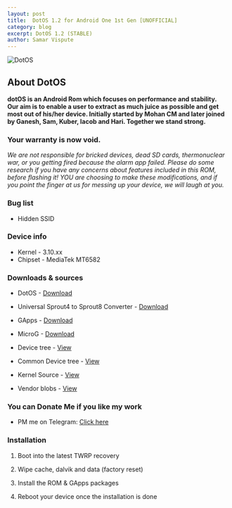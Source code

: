```yaml
---
layout: post
title:  DotOS 1.2 for Android One 1st Gen [UNOFFICIAL]
category: blog
excerpt: DotOS 1.2 (STABLE)
author: Samar Vispute
---
```


![DotOS](https://gh6dev.files.wordpress.com/2017/12/20171202_090329-1.jpg)

## About DotOS
**dotOS is an Android Rom which focuses on performance and stability. Our aim is to enable a user to extract as much juice as possible and get most out of his/her device.
Initially started by Mohan CM and later joined by Ganesh, Sam, Kuber, Iacob and Hari. Together we stand strong.**

### Your warranty is now void.
_We are not responsible for bricked devices, dead SD cards, thermonuclear war, or you getting fired because the alarm app failed.
Please do some research if you have any concerns about features included in this ROM, before flashing it!
YOU are choosing to make these modifications, and if you point the finger at us for messing up your device, we will laugh at you._

### Bug list
* Hidden SSID

### Device info
* Kernel - 3.10.xx
* Chipset - MediaTek MT6582

### Downloads & sources
* DotOS - [Download](https://androidfilehost.com/?fid=673956719939819292)
* Universal Sprout4 to Sprout8 Converter - [Download](https://forum.xda-developers.com/crossdevice-dev/android-one-general/universal-sprout4-to-sprout8-sprout8-to-t3489646)
* GApps - [Download](http://opengapps.org/?download=true&arch=arm&api=7.1&variant=nano)
* MicroG - [Download](https://forum.xda-developers.com/android/development/microg-unofficial-installer-t3432360)

* Device tree - [View](https://github.com/SamarV-121/android_device_google_sprout4)
* Common Device tree - [View](https://github.com/SamarV-121/android_device_google_sprout-common)
* Kernel Source - [View](https://github.com/SamarV-121/android_kernel_mediatek_sprout)
* Vendor blobs - [View](https://github.com/SamarV-121/proprietary_vendor_google)

### You can Donate Me if you like my work
* PM me on Telegram: [Click here](https://web.telegram.org/#/im?p=@SamarV121)

### Installation
1) Boot into the latest TWRP recovery

2) Wipe cache, dalvik and data (factory reset)

3) Install the ROM & GApps packages

4) Reboot your device once the installation is done
